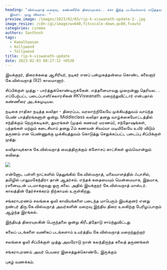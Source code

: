 ```yaml
---
heading: "விஸ்வநாத் மறைவு. கண்ணீரில் திரையுலகம்.. ச்சா இந்த படமெல்லாம் எடுத்தவர்
  இவரா. முழு விவரம். "
preview_image: /images/2023/02/03/rip-k-viswanath-update-2-.jpg
image_resize: /cdn-cgi/image/w=640,fit=scale-down,q=80,f=auto
categories: cinema
authors: Santhosh
tags:
  - Kamalhaasan
  - Kollywood
  - Tollywood
title: rip-k-viswanath-update
date: 2023-02-03 08:27:12 +0530
---
```

இயக்குநர், திரைக்கதை ஆசிரியர், நடிகர் எனப் பன்முகத்தன்மை கொண்ட கலைஞர் கே.விஸ்வநாத் (92) காலமானார்.

சிப்பிக்குள் முத்து - பார்த்துக்கொண்டிருக்கேன். எத்தனையாவது முறைன்னு தெரியல.. . எப்பேற்பட்ட படைப்பாளி/கலாரசிகன் #KViswanath. மறைந்துவிட்டார் என்பதால் கண்ணீரை அடக்கமுடியல. 

நடிகை ராதிகா நடித்த லலிதா - திரைப்பட வரலாற்றிலேயே முக்கியத்துவம் வாய்ந்த பெண் பாத்திரங்களுள் ஒன்று. Middleclass லலிதா தனது வாழ்க்கையோட்டத்தில் சந்திக்கும் நெருக்கடிகள், துயரங்கள் (முதல் கணவர் மரணம்), சந்தோஷங்கள், பந்தங்கள் மற்றும் கடைசியாய் தனது 2ம் கணவன் சிவய்யா மடியிலேயே உயிர் விடும் தருணம் என பெண்ணுக்கு முக்கியத்துவம் கொடுத்து செதுக்கப்பட்ட படைப்பு சிப்பிக்குள் முத்து.

லலிதாவுக்காக கே.விஸ்வநாத் வைத்திருக்கும் க்ளோசப் காட்சிகள் ஒவ்வொன்றும் கவிதை. 

![](/images/2023/02/03/rip-k-viswanath-update-1-.jpg)

என்னோட பள்ளி நாட்களில் தெலுங்கில் கே.விஸ்வநாத், மலையாளத்தில் ஃபாசில், தமிழில் பாலுமகேந்திரா தான்  ஆதர்சம். எந்தக் கதையையும் மென்மையாக, இதமாக, ரசனையுடன் படமாக்குவது ஒரு கலை. அதில் இயக்குநர் கே.விஸ்வநாத் மாஸ்டர். காலத்தின் தேர்ச்சக்கரம் நிற்காமல் உருள்கிறது. 

சங்கராபரணம்
சலங்கை ஒலி
காவியங்களை படைந்த
மாபெரும் இயக்குனர்
எனது நண்பர்
திரு.கே.விஸ்வநாத் அவர்களின்
மறைவு இந்திய திரை
உலகிற்கு பேரிழப்பாகும்
ஆழ்ந்த இரங்கல்.

இந்தியத் திரையுலகின்
பெருந்தலை ஒன்று
கிரீடத்தோடு சாய்ந்துவிட்டது

கலைப் படங்களை
வணிகப் படங்களாய்
உயர்த்திய கே.விஸ்வநாத்
மறைந்துற்றார்

சலங்கை ஒலி
சிப்பிக்குள் முத்து
அவரோடு நான்
கலந்திருந்த
கலைத் தருணங்கள்

சங்கராபரணம்
அவர் பெயரை
இசைத்துக்கொண்டே இருக்கும்

புகழ் வணக்கம்.